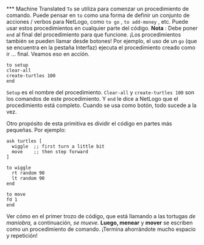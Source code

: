 ﻿*** Machine Translated
`To` se utiliza para comenzar un procedimiento de comando. Puede pensar en `to` como una forma de definir un conjunto de acciones / verbos para NetLogo, como `to go` , `to add-money` , etc. Puede usar estos procedimientos en cualquier parte del código. **Nota** : Debe poner `end` al final del procedimiento para que funcione. ¡Los procedimientos también se pueden llamar desde botones! Por ejemplo, el uso de un `go` (que se encuentra en la pestaña Interfaz) ejecuta el procedimiento creado como ir ... final. Veamos eso en acción. 

```
to setup
clear-all
create-turtles 100
end
```
 `Setup` es el nombre del procedimiento. `Clear-all` y `create-turtles 100` son los comandos de este procedimiento. Y `end` le dice a NetLogo que el procedimiento está completo. Cuando se usa como botón, todo sucede a la vez.

Otro propósito de esta primitiva es dividir el código en partes más pequeñas. Por ejemplo: 

```
ask turtles [
  wiggle  ;; first turn a little bit
  move    ;; then step forward
]

to wiggle
  rt random 90
  lt random 90
end

to move
fd 1
end
```
 Ver cómo en el primer trozo de código, que está llamando a las tortugas *de maniobra,* a continuación, *se mueve.* **Luego, menear** y **mover** se escriben como un procedimiento de comando. ¡Termina ahorrándote mucho espacio y repetición!